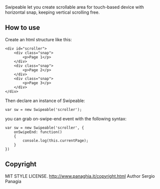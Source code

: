 Swipeable let you create scrollable area for touch-based device with horizontal snap, keeping vertical scrolling free.

How to use
----------
Create an html structure like this:

	<div id="scroller">
		<div class="snap">
			<p>Page 1</p>
		</div>
		<div class="snap">
			<p>Page 2</p>
		</div>
		<div class="snap">
			<p>Page 3</p>
		</div>	
	</div> 
Then declare an instance of Swipeable:

	var sw = new Swipeable('scroller');

you can grab on-swipe-end event with the following syntax: 

	var sw = new Swipeable('scroller', {
		onSwipeEnd: function()
		{
			console.log(this.currentPage);
		}
	})     
	
Copyright
---------
MIT STYLE LICENSE.
http://www.panaghia.it/copyright.html
Author Sergio Panagia